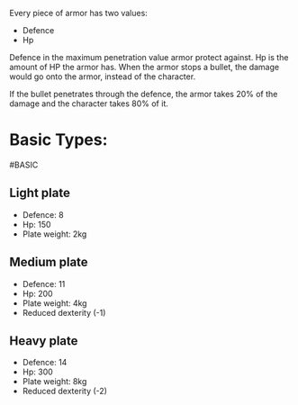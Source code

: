 Every piece of armor has two values:
- Defence
- Hp

Defence in the maximum penetration value armor protect against.
Hp is the amount of HP the armor has. When the armor stops a bullet, the damage would go onto the armor, instead of the character.

If the bullet penetrates through the defence, the armor takes 20% of the damage and the character takes 80% of it.

# Basic Types:
#BASIC
## Light plate
- Defence: 8
- Hp: 150
- Plate weight: 2kg
## Medium plate
- Defence: 11
- Hp: 200
- Plate weight: 4kg
- Reduced dexterity (-1)
## Heavy plate
- Defence: 14
- Hp: 300
- Plate weight: 8kg
- Reduced dexterity (-2)